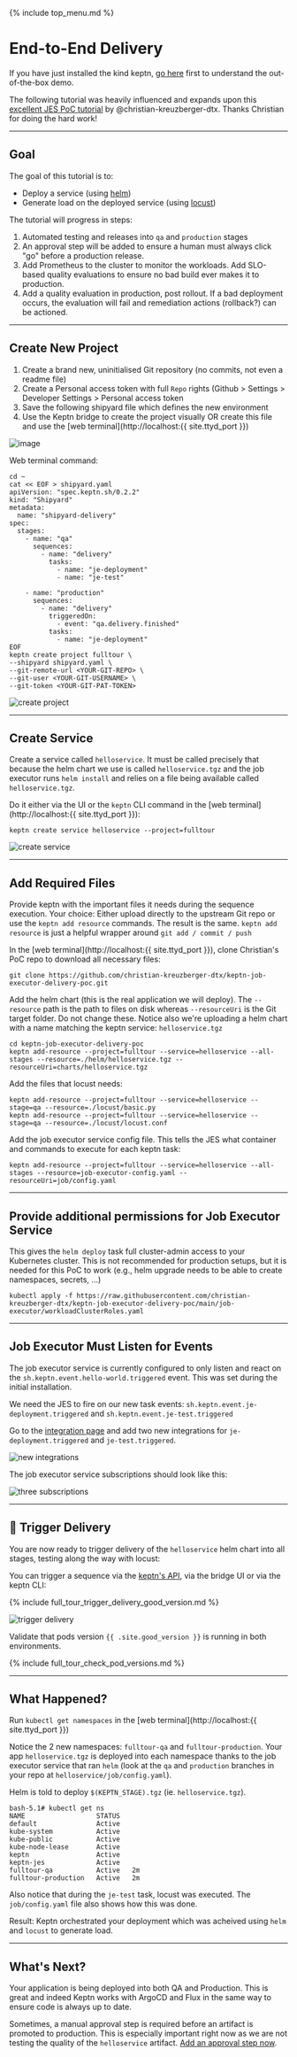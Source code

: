 {% include top_menu.md %}

# End-to-End Delivery

If you have just installed the kind keptn, [go here](first-steps.md) first to understand the out-of-the-box demo.

The following tutorial was heavily influenced and expands upon this [excellent JES PoC tutorial](https://github.com/christian-kreuzberger-dtx/keptn-job-executor-delivery-poc) by @christian-kreuzberger-dtx. Thanks Christian for doing the hard work!

----

## Goal

The goal of this tutorial is to:
- Deploy a service (using [helm](https://helm.sh))
- Generate load on the deployed service (using [locust](https://locust.io))

The tutorial will progress in steps:
1. Automated testing and releases into `qa` and `production` stages
2. An approval step will be added to ensure a human must always click "go" before a production release.
3. Add Prometheus to the cluster to monitor the workloads. Add SLO-based quality evaluations to ensure no bad build ever makes it to production.
4. Add a quality evaluation in production, post rollout. If a bad deployment occurs, the evaluation will fail and remediation actions (rollback?) can be actioned.

----

## Create New Project

1. Create a brand new, uninitialised Git repository (no commits, not even a readme file)
2. Create a Personal access token with full `Repo` rights (Github > Settings > Developer Settings > Personal access token
3. Save the following shipyard file which defines the new environment
4. Use the Keptn bridge to create the project visually OR create this file and use the [web terminal](http://localhost:{{ site.ttyd_port }})

![image](assets/repo-token.png)

Web terminal command:
```
cd ~
cat << EOF > shipyard.yaml
apiVersion: "spec.keptn.sh/0.2.2"
kind: "Shipyard"
metadata:
  name: "shipyard-delivery"
spec:
  stages:
    - name: "qa"
      sequences:
        - name: "delivery"
          tasks:
            - name: "je-deployment"
            - name: "je-test"

    - name: "production"
      sequences:
        - name: "delivery"
          triggeredOn:
            - event: "qa.delivery.finished"
          tasks:
            - name: "je-deployment"
EOF
keptn create project fulltour \
--shipyard shipyard.yaml \
--git-remote-url <YOUR-GIT-REPO> \
--git-user <YOUR-GIT-USERNAME> \
--git-token <YOUR-GIT-PAT-TOKEN>
```

![create project](assets/create-project.jpg)

----

## Create Service
Create a service called `helloservice`. It must be called precisely that because the helm chart we use is called `helloservice.tgz` and the job executor runs `helm install` and relies on a file being available called `helloservice.tgz`.

Do it either via the UI or the `keptn` CLI command in the [web terminal](http://localhost:{{ site.ttyd_port }}):

```
keptn create service helloservice --project=fulltour
```

![create service](assets/create-service.jpg)

----

## Add Required Files

Provide keptn with the important files it needs during the sequence execution. Your choice: Either upload directly to the upstream Git repo or use the `keptn add resource` commands. The result is the same. `keptn add resource` is just a helpful wrapper around `git add / commit / push`

In the [web terminal](http://localhost:{{ site.ttyd_port }}), clone Christian's PoC repo to download all necessary files:

```
git clone https://github.com/christian-kreuzberger-dtx/keptn-job-executor-delivery-poc.git
```

Add the helm chart (this is the real application we will deploy). The `--resource` path is the path to files on disk whereas `--resourceUri` is the Git target folder. Do not change these. Notice also we're uploading a helm chart with a name matching the keptn service: `helloservice.tgz`

```
cd keptn-job-executor-delivery-poc
keptn add-resource --project=fulltour --service=helloservice --all-stages --resource=./helm/helloservice.tgz --resourceUri=charts/helloservice.tgz
```

Add the files that locust needs:
```
keptn add-resource --project=fulltour --service=helloservice --stage=qa --resource=./locust/basic.py
keptn add-resource --project=fulltour --service=helloservice --stage=qa --resource=./locust/locust.conf
```

Add the job executor service config file. This tells the JES what container and commands to execute for each keptn task:

```
keptn add-resource --project=fulltour --service=helloservice --all-stages --resource=job-executor-config.yaml --resourceUri=job/config.yaml
```

----

## Provide additional permissions for Job Executor Service

This gives the `helm deploy` task full cluster-admin access to your Kubernetes cluster. This is not recommended for production setups, but it is needed for this PoC to work (e.g., helm upgrade needs to be able to create namespaces, secrets, ...)

```
kubectl apply -f https://raw.githubusercontent.com/christian-kreuzberger-dtx/keptn-job-executor-delivery-poc/main/job-executor/workloadClusterRoles.yaml
```

----

## Job Executor Must Listen for Events
The job executor service is currently configured to only listen and react on the `sh.keptn.event.hello-world.triggered` event. This was set during the initial installation.

We need the JES to fire on our new task events: `sh.keptn.event.je-deployment.triggered` and `sh.keptn.event.je-test.triggered`

Go to the [integration page](http://localhost/bridge/project/fulltour/settings/uniform/integrations) and add two new integrations for `je-deployment.triggered` and `je-test.triggered`.

![new integrations](assets/new_integrations.jpg)

The job executor service subscriptions should look like this:

![three subscriptions](assets/3_subscriptions.jpg)

----

## 🎉 Trigger Delivery
You are now ready to trigger delivery of the `helloservice` helm chart into all stages, testing along the way with locust:

You can trigger a sequence via the [keptn's API](http://localhost/api/swagger-api), via the bridge UI or via the keptn CLI:

{% include full_tour_trigger_delivery_good_version.md %}

![trigger delivery](assets/trigger-delivery.jpg)

Validate that pods version `{{ .site.good_version }}` is running in both environments.

{% include full_tour_check_pod_versions.md %}

----

## What Happened?

Run `kubectl get namespaces` in the [web terminal](http://localhost:{{ site.ttyd_port }})

Notice the 2 new namespaces: `fulltour-qa` and `fulltour-production`. Your app `helloservice.tgz` is deployed into each namespace thanks to the job executor service that ran `helm` (look at the `qa` and `production` branches in your repo at `helloservice/job/config.yaml`).

Helm is told to deploy `$(KEPTN_STAGE).tgz` (ie. `helloservice.tgz`).

```
bash-5.1# kubectl get ns
NAME                  STATUS
default               Active
kube-system           Active
kube-public           Active
kube-node-lease       Active 
keptn                 Active  
keptn-jes             Active   
fulltour-qa           Active   2m
fulltour-production   Active   2m
```

Also notice that during the `je-test` task, locust was executed. The `job/config.yaml` file also shows how this was done.

Result: Keptn orchestrated your deployment which was acheived using `helm` and `locust` to generate load.

----

## What's Next?

Your application is being deployed into both QA and Production. This is great and indeed Keptn works with ArgoCD and Flux in the same way to ensure code is always up to date.

Sometimes, a manual approval step is required before an artifact is promoted to production. This is especially important right now as we are not testing the quality of the `helloservice` artifact. [Add an approval step now](full-tour-2-approval-step.md).

